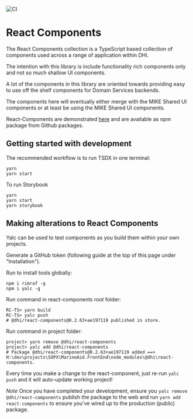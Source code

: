![CI](https://github.com/DHI/react-components-ts/workflows/CI/badge.svg)

# React Components

The React Components collection is a TypeScript based collection of components used across a range of application within DHI.

The intention with this library is include functionality rich components only and not so much shallow UI components.

A lot of the components in this library are oriented towards providing easy to use off the shelf components for Domain Services backends.

The components here will eventually either merge with the MIKE Shared UI components or at least be using the MIKE Shared UI components.

React-Components are demonstrated [here](https://domainservices.dhigroup.com/) and are available as npm package from Github packages.

## Getting started with development

The recommended workflow is to run TSDX in one terminal:

```
yarn
yarn start
```

To run Storybook

```
yarn
yarn start
yarn storybook
```

## Making alterations to React Components

Yalc can be used to test components as you build them within your own projects.

Generate a GitHub token (following guide at the top of this page under "Installation").

Run to install tools globally:
```
npm i rimraf -g
npm i yalc -g
```
Run command in react-components root folder:
```
RC-TS> yarn build
RC-TS> yalc push
# @dhi/react-components@0.2.63+ae197119 published in store.
```
Run command in project folder:
```
project> yarn remove @dhi/react-components
project> yalc add @dhi/react-components
# Package @dhi/react-components@0.2.63+ae197119 added ==> H:\dev\projects\SOPX\MarineAid.FrontEnd\node_modules\@dhi\react-components.
```

Every time you make a change to the react-component, just re-run `yalc push` and it will auto-update working project!

_Note_ Once you have completed your development, ensure you `yalc remove @dhi/react-components` publish the package to the web and run `yarn add react-components` to ensure you've wired up to the production (public) package.
